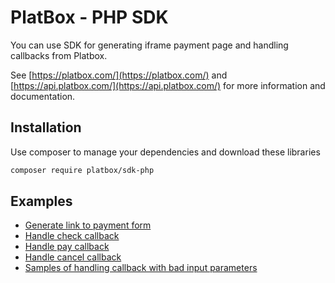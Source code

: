 PlatBox - PHP SDK
========================================

You can use SDK for generating iframe payment page and handling callbacks from Platbox. 

See [https://platbox.com/](https://platbox.com/) and [https://api.platbox.com/](https://api.platbox.com/) for more information and documentation.


Installation
--------------------
Use composer to manage your dependencies and download these libraries

```bash
composer require platbox/sdk-php
```


Examples
--------------------
- [Generate link to payment form](example/IFrame.php)
- [Handle check callback](example/CheckCallbackHandler.php)
- [Handle pay callback](example/PayCallbackHandler.php)
- [Handle cancel callback](example/CancelCallbackHandler.php)
- [Samples of handling callback with bad input parameters](example/FailureCallbackHandler.php)
